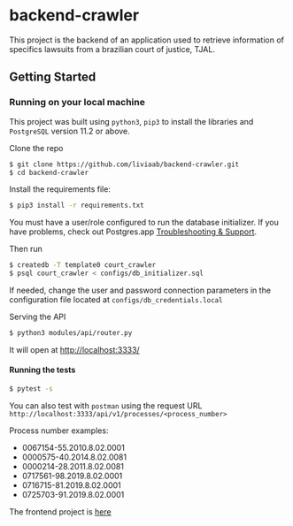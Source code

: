 # backend-crawler

This project is the backend of an application used to retrieve information of specifics lawsuits from a brazilian court of justice, TJAL.


## Getting Started

### Running on your local machine

This project was built using `python3`, `pip3` to install the libraries and `PostgreSQL` version 11.2 or above.

Clone the repo
```sh
$ git clone https://github.com/liviaab/backend-crawler.git
$ cd backend-crawler
```

Install the requirements file:
```sh
$ pip3 install -r requirements.txt
```

You must have a user/role configured to run the database initializer. If you have problems, check out Postgres.app [Troubleshooting & Support](https://postgresapp.com/documentation/troubleshooting.html).

Then run
```sh
$ createdb -T template0 court_crawler
$ psql court_crawler < configs/db_initializer.sql
```

If needed, change the user and password connection parameters in the configuration file located at `configs/db_credentials.local`

Serving the API
```sh
$ python3 modules/api/router.py
```

It will open at [http://localhost:3333/](http://localhost:3333/)

#### Running the tests
```sh
$ pytest -s
```

You can also test with `postman` using the request URL `http://localhost:3333/api/v1/processes/<process_number>`

Process number examples:

- 0067154-55.2010.8.02.0001
- 0000575-40.2014.8.02.0081
- 0000214-28.2011.8.02.0081
- 0717561-98.2019.8.02.0001
- 0716715-81.2019.8.02.0001
- 0725703-91.2019.8.02.0001


The frontend project is [here](https://github.com/liviaab/frontend-crawler)
